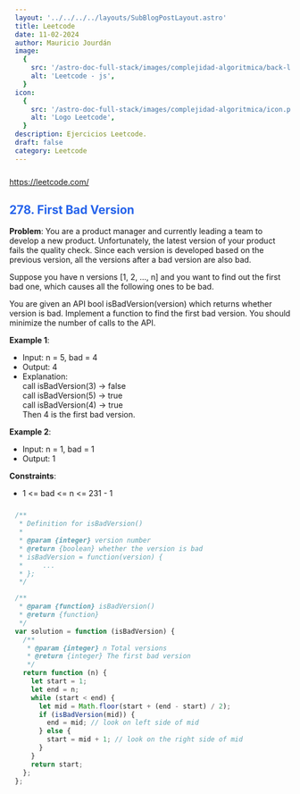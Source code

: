 ```yaml
---
layout: '../../../../layouts/SubBlogPostLayout.astro'
title: Leetcode
date: 11-02-2024
author: Mauricio Jourdán
image:
  {
    src: '/astro-doc-full-stack/images/complejidad-algoritmica/back-leetcode.png',
    alt: 'Leetcode - js',
  }
icon:
  {
    src: '/astro-doc-full-stack/images/complejidad-algoritmica/icon.png',
    alt: 'Logo Leetcode',
  }
description: Ejercicios Leetcode.
draft: false
category: Leetcode
---
```


https://leetcode.com/

## 278. First Bad Version

**Problem**: You are a product manager and currently leading a team to develop a new product. Unfortunately, the latest version of your product fails the quality check. Since each version is developed based on the previous version, all the versions after a bad version are also bad.

Suppose you have n versions [1, 2, ..., n] and you want to find out the first bad one, which causes all the following ones to be bad.

You are given an API bool isBadVersion(version) which returns whether version is bad. Implement a function to find the first bad version. You should minimize the number of calls to the API.

**Example 1**:

- Input: n = 5, bad = 4
- Output: 4
- Explanation: <br>
  call isBadVersion(3) -> false <br>
  call isBadVersion(5) -> true <br>
  call isBadVersion(4) -> true <br>
  Then 4 is the first bad version. <br>

**Example 2**:

- Input: n = 1, bad = 1
- Output: 1

**Constraints**:

- 1 <= bad <= n <= 231 - 1

```javascript
/**
 * Definition for isBadVersion()
 *
 * @param {integer} version number
 * @return {boolean} whether the version is bad
 * isBadVersion = function(version) {
 *     ...
 * };
 */

/**
 * @param {function} isBadVersion()
 * @return {function}
 */
var solution = function (isBadVersion) {
  /**
   * @param {integer} n Total versions
   * @return {integer} The first bad version
   */
  return function (n) {
    let start = 1;
    let end = n;
    while (start < end) {
      let mid = Math.floor(start + (end - start) / 2);
      if (isBadVersion(mid)) {
        end = mid; // look on left side of mid
      } else {
        start = mid + 1; // look on the right side of mid
      }
    }
    return start;
  };
};
```

<style>
  h1 { color: #713f12; }
  h2 { color: #2563eb; }
  h3 { color: #a855f7; }
  img {
    width: 100%;
    height: 100%;
    object-fit: cover;
  }
  pre {
    padding: 10px;
  }
</style>
